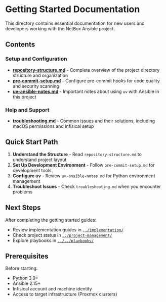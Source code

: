 # Getting Started Documentation

This directory contains essential documentation for new users and developers working with the NetBox Ansible project.

## Contents

### Setup and Configuration
- **[repository-structure.md](repository-structure.md)** - Complete overview of the project directory structure and organization
- **[pre-commit-setup.md](pre-commit-setup.md)** - Configure pre-commit hooks for code quality and security scanning
- **[uv-ansible-notes.md](uv-ansible-notes.md)** - Important notes about using `uv` with Ansible in this project

### Help and Support
- **[troubleshooting.md](troubleshooting.md)** - Common issues and their solutions, including macOS permissions and Infisical setup

## Quick Start Path

1. **Understand the Structure** - Read `repository-structure.md` to understand project layout
2. **Set Up Development Environment** - Follow `pre-commit-setup.md` for development tools
3. **Configure uv** - Review `uv-ansible-notes.md` for Python environment management
4. **Troubleshoot Issues** - Check `troubleshooting.md` when you encounter problems

## Next Steps

After completing the getting started guides:
- Review implementation guides in [`../implementation/`](../implementation/)
- Check project status in [`../project-management/`](../project-management/)
- Explore playbooks in [`../../playbooks/`](../../playbooks/)

## Prerequisites

Before starting:
- Python 3.9+
- Ansible 2.15+
- Infisical account and machine identity
- Access to target infrastructure (Proxmox clusters)
